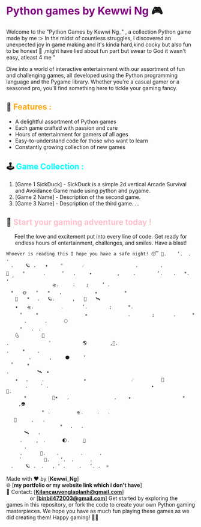 # <span style="color:purple">Python games by Kewwi Ng </span> 🎮


Welcome to the "Python Games by Kewwi Ng_" , a collection Python game made by me  :>
In the midst of countless struggles, I discovered an unexpected joy in game making and it's kinda hard,kind cocky but also fun to be honest 🥰 ,might have lied about fun part but swear to God it wasn't easy, atleast 4 me "

Dive into a world of interactive entertainment with our assortment of fun and challenging games, all developed using the Python programming language and the Pygame library. Whether you're a casual gamer or a seasoned pro, you'll find something here to tickle your gaming fancy.

## 🎯 <span style="color:orange">Features :</span> 
- A delightful assortment of Python games
- Each game crafted with passion and care
- Hours of entertainment for gamers of all ages
- Easy-to-understand code for those who want to learn
- Constantly growing collection of new games

## 🕹️ <span style="color:cyan">Game Collection :</span> 
1. [Game 1 SickDuck] - SickDuck is a simple 2d vertical Arcade Survival and Avoidance Game made using python and pygame.
2. [Game 2 Name] - Description of the second game.
3. [Game 3 Name] - Description of the third game.
   ...

<p align="center">
  <h2>👾 <span style="color:pink">Start your gaming adventure today !</span></h2>
  <p align="center">Feel the love and excitement put into every line of code. Get ready for endless hours of entertainment, challenges, and smiles. Have a blast!</p>
</p>

```
Whoever is reading this I hope you have a safe night! 😴 💫.    ‘.  .      .   
‎‏　.⠀　　🪐⠀‍. ⠀⠀✦⠀ ⠀⠀°⠀⠀⠀ ⠀⠀☄️ ⠀ ⠀⠀⠀⠀⠀⠀　　　　　.　　　　　.　　　　　　　　💫　　　°　　　　. 　　　‘　　.　　　✦ 　　　　　,　　　.        ‘.    .   *.        , ‘
‎‏⠀⠀⠀⠀⠀⠀⠀⠀⠀⠀⠀⠀⠀⠀🛸.     :    ;     ‘ .
　*　　🌞　　°　　*　　. 　　　   　　✦　　　　　　*
‎‏　　👾　　*　⠀.⠀　🪐.⠀  　　,　　💫　　🛰️
　　✦　　🛸.          .       ‘.        ;      *.   
‎‏　　　°　　　*⠀　　⠀  　　　　　⠀✦　　　　　　　　　.        ;       .      *
‎‏　　　　.　　　　.　　　⠀🌕
　　　°　　.　.
　　🌜　　　　　🚀
‎.‏　　　　　　　　　ﾟ　　　　　　　🌎⠀‍⠀‍⠀‍⠀‍⠀‍⠀‍⠀‍,👾.                        
‎.‏　　　*　　⠀. 
‎‏　　　　　.　　　　,　　　⚫️　　　‘⠀
　˚　　　*
‎‏.⠀ 　　　　　🛰️　✦　　
‎‏　　✦⠀　.　　　.⠀⠀⠀⠀⠀⠀⠀⠀⠀⠀⠀⠀✦⠀⠀⠀ ⠀⠀⠀⠀⠀⠀⠀⠀⠀⠀☄️         ⠀🚀 ⠀⠀⠀　　.　　　ﾟ .　　　　　　　　　　　　　　　　　　　　　　　✦ 　　　　　　　　　　　💫.
‎‏⠀⠀⠀⠀　*　　　　   🌠☀️　　‏.　　　　　　　　　　. 　　✦⠀　   　　　　　　　　*　　　⠀　　,👽
‎‏⠀⠀⠀　　⠀　　　*⠀.　        🛸.     .   .   
　⠀🚀  　　,　　.
　　　　　　　　　　　　*⠀　.   . 
　　　　🛰️　　.
　　　.　　　,　.　　　⠀🌓.     🌠 
　　　　.
　　　.　　　　🚀.    .        .      .      
‎‏　　　ﾟ　　　　　💫.    ‘.  .      .   
‎‏　.⠀　　🪐⠀‍.  .   , ‘ .     .   ‘. .  ⭐️
```

Made with ❤️ by [**Kewwi_Ng**]   
🌐 [**my portfolio or my website link which i don't have**]   
📧 Contact: [**Kilancauvonglaplanh@gmail.com**]   
&nbsp;&nbsp;&nbsp;&nbsp;&nbsp;&nbsp;&nbsp;&nbsp;&nbsp;&nbsp;&nbsp;&nbsp;&nbsp;&nbsp;&nbsp;&nbsp;or [**binbil472003@gmail.com**]
Get started by exploring the games in this repository, or fork the code to create your own Python gaming masterpieces. We hope you have as much fun playing these games as we did creating them! Happy gaming! 🚀🎉
